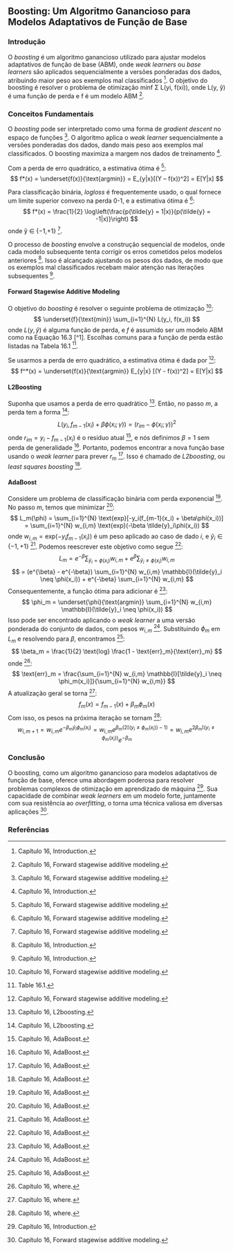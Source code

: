 ## Boosting: Um Algoritmo Ganancioso para Modelos Adaptativos de Função de Base

### Introdução
O *boosting* é um algoritmo ganancioso utilizado para ajustar modelos adaptativos de função de base (ABM), onde *weak learners* ou *base learners* são aplicados sequencialmente a versões ponderadas dos dados, atribuindo maior peso aos exemplos mal classificados [^554]. O objetivo do boosting é resolver o problema de otimização minf Σ L(yi, f(xi)), onde L(y, ŷ) é uma função de perda e f é um modelo ABM [^555].

### Conceitos Fundamentais

O *boosting* pode ser interpretado como uma forma de *gradient descent* no espaço de funções [^555]. O algoritmo aplica o *weak learner* sequencialmente a versões ponderadas dos dados, dando mais peso aos exemplos mal classificados. O boosting maximiza a margem nos dados de treinamento [^554].

Com a perda de erro quadrático, a estimativa ótima é [^555]:
$$ f*(x) = \underset{f(x)}{\text{argmin}} = E_{y|x}[(Y – f(x))^2] = E[Y|x] $$

Para classificação binária, *logloss* é frequentemente usado, o qual fornece um limite superior convexo na perda 0-1, e a estimativa ótima é [^555]:
$$ f*(x) = \frac{1}{2} \log\left(\frac{p(\tilde{y} = 1|x)}{p(\tilde{y} = -1|x)}\right) $$
onde ŷ ∈ {−1,+1} [^555].

O processo de *boosting* envolve a construção sequencial de modelos, onde cada modelo subsequente tenta corrigir os erros cometidos pelos modelos anteriores [^554]. Isso é alcançado ajustando os pesos dos dados, de modo que os exemplos mal classificados recebam maior atenção nas iterações subsequentes [^554].

#### Forward Stagewise Additive Modeling
O objetivo do *boosting* é resolver o seguinte problema de otimização [^555]:
$$ \underset{f}{\text{min}} \sum_{i=1}^{N} L(y_i, f(x_i)) $$
onde $L(y, \hat{y})$ é alguma função de perda, e $f$ é assumido ser um modelo ABM como na Equação 16.3 [^1]. Escolhas comuns para a função de perda estão listadas na Tabela 16.1 [^556].

Se usarmos a perda de erro quadrático, a estimativa ótima é dada por [^555]:
$$ f^*(x) = \underset{f(x)}{\text{argmin}} E_{y|x} [(Y - f(x))^2] = E[Y|x] $$

#### L2Boosting
Suponha que usamos a perda de erro quadrático [^557]. Então, no passo $m$, a perda tem a forma [^557]:
$$ L(y_i, f_{m-1}(x_i) + \beta\phi(x_i; \gamma)) = (r_{im} - \phi(x_i; \gamma))^2 $$
onde $r_{im} = y_i - f_{m-1}(x_i)$ é o resíduo atual [^558], e nós definimos $\beta = 1$ sem perda de generalidade [^558]. Portanto, podemos encontrar a nova função base usando o *weak learner* para prever $r_m$ [^558]. Isso é chamado de *L2boosting*, ou *least squares boosting* [^558].

#### AdaBoost
Considere um problema de classificação binária com perda exponencial [^558]. No passo $m$, temos que minimizar [^558]:
$$ L_m(\phi) = \sum_{i=1}^{N} \text{exp}[-y_i(f_{m-1}(x_i) + \beta\phi(x_i))] = \sum_{i=1}^{N} w_{i,m} \text{exp}(-\beta \tilde{y}_i\phi(x_i)) $$
onde $w_{i,m} = \text{exp}(-y_i f_{m-1}(x_i))$ é um peso aplicado ao caso de dado $i$, e $\tilde{y}_i \in \{-1, +1\}$ [^558]. Podemos reescrever este objetivo como segue [^558]:
$$ L_m = e^{-\beta} \sum_{\tilde{y}_i = \phi(x_i)} w_{i,m} + e^{\beta} \sum_{\tilde{y}_i \neq \phi(x_i)} w_{i,m} $$
$$ = (e^{\beta} - e^{-\beta}) \sum_{i=1}^{N} w_{i,m} \mathbb{I}(\tilde{y}_i \neq \phi(x_i)) + e^{-\beta} \sum_{i=1}^{N} w_{i,m} $$
Consequentemente, a função ótima para adicionar é [^558]:
$$ \phi_m = \underset{\phi}{\text{argmin}} \sum_{i=1}^{N} w_{i,m} \mathbb{I}(\tilde{y}_i \neq \phi(x_i)) $$
Isso pode ser encontrado aplicando o *weak learner* a uma versão ponderada do conjunto de dados, com pesos $w_{i,m}$ [^558]. Substituindo $\phi_m$ em $L_m$ e resolvendo para $\beta$, encontramos [^558]:
$$ \beta_m = \frac{1}{2} \text{log} \frac{1 - \text{err}_m}{\text{err}_m} $$
onde [^559]:
$$ \text{err}_m = \frac{\sum_{i=1}^{N} w_{i,m} \mathbb{I}[\tilde{y}_i \neq \phi_m(x_i)]}{\sum_{i=1}^{N} w_{i,m}} $$
A atualização geral se torna [^559]:
$$ f_m(x) = f_{m-1}(x) + \beta_m \phi_m(x) $$
Com isso, os pesos na próxima iteração se tornam [^559]:
$$ w_{i,m+1} = w_{i,m} e^{-\beta_m \tilde{y}_i \phi_m(x_i)} = w_{i,m} e^{\beta_m (2\mathbb{I}(y_i \neq \phi_m(x_i)) - 1)} = w_{i,m} e^{2\beta_m \mathbb{I}(y_i \neq \phi_m(x_i))} e^{-\beta_m} $$

### Conclusão
O boosting, como um algoritmo ganancioso para modelos adaptativos de função de base, oferece uma abordagem poderosa para resolver problemas complexos de otimização em aprendizado de máquina [^554]. Sua capacidade de combinar *weak learners* em um modelo forte, juntamente com sua resistência ao *overfitting*, o torna uma técnica valiosa em diversas aplicações [^555].

### Referências
[^554]: Capítulo 16, Introduction.
[^555]: Capítulo 16, Forward stagewise additive modeling.
[^556]: Table 16.1.
[^557]: Capítulo 16, L2boosting.
[^558]: Capítulo 16, AdaBoost.
[^559]: Capítulo 16, where.
<!-- END -->